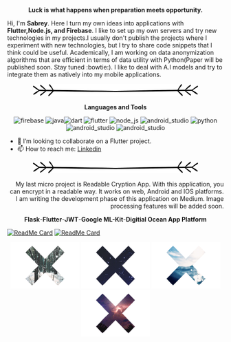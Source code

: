 
 <p align="center" >
  <b>  Luck is what happens when preparation meets opportunity.</b> 
  </p>


Hi, I'm <b>Sabrey</b>. Here I turn my own ideas into applications with <b>Flutter,Node.js, and Firebase</b>. I like to set up my own servers and try new technologies in my projects.I usually don't publish the projects where I experiment with new technologies, but I try to share code snippets that I think could be useful. Academically, I am working on data anonymization algorithms that are efficient in terms of data utility with Python(Paper will be published soon. Stay tuned :bowtie:). I like to deal with A.I models and try to integrate them as natively into my mobile applications.


<p align="center" >
   <img src="https://github.com/sabreys/sabreys/blob/main/Untitled-2.png?raw=true"/>
</p>



<p align="center" >
    <b>Languages and Tools</b>
   </p>
   <p align="center">
 <img src="https://www.vectorlogo.zone/logos/firebase/firebase-icon.svg" alt="firebase" width="40" height="40"/> <img src="https://www.vectorlogo.zone/logos/java/java-icon.svg" alt="java" width="40" height="40"/><img src="https://www.vectorlogo.zone/logos/dartlang/dartlang-icon.svg" alt="dart" width="40" height="40"/> 
  <img src="https://www.vectorlogo.zone/logos/flutterio/flutterio-icon.svg" alt="flutter" width="40" height="40"/>   
 <img  src="https://upload.wikimedia.org/wikipedia/commons/thumb/d/d9/Node.js_logo.svg/105px-Node.js_logo.svg.png" alt="node_js" width="60" height="40"/>
 <img  src="https://upload.wikimedia.org/wikipedia/commons/thumb/a/ab/TensorFlow_logo.svg/1920px-TensorFlow_logo.svg.png" alt="android_studio" width="60" height="40"/> 

 <img src="https://upload.wikimedia.org/wikipedia/commons/thumb/c/c3/Python-logo-notext.svg/1200px-Python-logo-notext.svg.png" alt="python" width="40" height="40"/> 
 <img  src="https://1.bp.blogspot.com/-LgTa-xDiknI/X4EflN56boI/AAAAAAAAPuk/24YyKnqiGkwRS9-_9suPKkfsAwO4wHYEgCLcBGAsYHQ/s0/image9.png" alt="android_studio" width="50" height="50"/> 

   <img  src="https://upload.wikimedia.org/wikipedia/commons/thumb/1/1d/PyCharm_Icon.svg/512px-PyCharm_Icon.svg.png" alt="android_studio" width="40" height="40"/> 
 

</p>





- 👯 I’m looking to collaborate on a Flutter project.
- 📫 How to reach me: [Linkedin](https://www.linkedin.com/in/sabri-başoğlu-9781a51a8/)




<p align="center">
   <img src="https://github.com/sabreys/sabreys/blob/main/Untitled-2.png?raw=true"/>
</p>



<p align="right">
   My last micro project is Readable Cryption App. With this application, you can encrypt in a readable way. It works on web, Android and IOS platforms. I am writing the development phase of this application on Medium. Image processing features will be added soon.
 
</p>
<p align="center">
 <b>Flask</b>-<b>Flutter</b>-<b>JWT</b>-<b>Google ML-Kit</b>-<b>Digitial Ocean App Platform</b>
 </p>
 
 </p>

[![ReadMe Card](https://github-readme-stats.vercel.app/api/pin/?username=sabreys&repo=readable_cryption&show_owner=true)](https://github.com/sabreys/readable_cryption)
[![ReadMe Card](https://github-readme-stats.vercel.app/api/pin/?username=sabreys&repo=readable_cryption_server&show_owner=true)](https://github.com/sabreys/readable_cryption_server)











<p align="center">
  <img src="https://github.com/sabreys/sabreys/blob/main/kar.gif?raw=true"/>
  <img src="https://github.com/sabreys/sabreys/blob/main/uzay.gif?raw=true"/>
  <img src="https://github.com/sabreys/sabreys/blob/main/deniz.gif?raw=true"/>
  <img src="https://github.com/sabreys/sabreys/blob/main/f%C4%B1rt%C4%B1na.gif?raw=true"/>
</p>




<!--
**sabreys/sabreys** is a ✨ _special_ ✨ repository because its `README.md` (this file) appears on your GitHub profile.

-->

